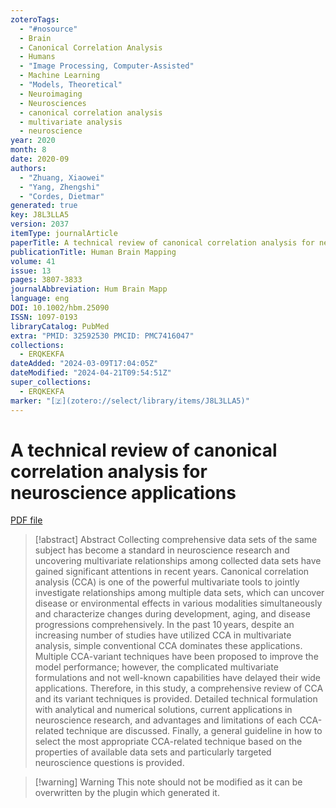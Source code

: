 ```yaml
---
zoteroTags:
  - "#nosource"
  - Brain
  - Canonical Correlation Analysis
  - Humans
  - "Image Processing, Computer-Assisted"
  - Machine Learning
  - "Models, Theoretical"
  - Neuroimaging
  - Neurosciences
  - canonical correlation analysis
  - multivariate analysis
  - neuroscience
year: 2020
month: 8
date: 2020-09
authors:
  - "Zhuang, Xiaowei"
  - "Yang, Zhengshi"
  - "Cordes, Dietmar"
generated: true
key: J8L3LLA5
version: 2037
itemType: journalArticle
paperTitle: A technical review of canonical correlation analysis for neuroscience applications
publicationTitle: Human Brain Mapping
volume: 41
issue: 13
pages: 3807-3833
journalAbbreviation: Hum Brain Mapp
language: eng
DOI: 10.1002/hbm.25090
ISSN: 1097-0193
libraryCatalog: PubMed
extra: "PMID: 32592530 PMCID: PMC7416047"
collections:
  - ERQKEKFA
dateAdded: "2024-03-09T17:04:05Z"
dateModified: "2024-04-21T09:54:51Z"
super_collections:
  - ERQKEKFA
marker: "[🇿](zotero://select/library/items/J8L3LLA5)"
---
```


# A technical review of canonical correlation analysis for neuroscience applications

[PDF file](/Papers/PDFs/Zhuang%20et%20al.%202020undefined%20-%20A%20technical%20review%20of%20canonical%20correlation%20analysis%20for%20neuroscience%20applications.pdf)

> [!abstract] Abstract
> Collecting comprehensive data sets of the same subject has become a standard in neuroscience research and uncovering multivariate relationships among collected data sets have gained significant attentions in recent years. Canonical correlation analysis (CCA) is one of the powerful multivariate tools to jointly investigate relationships among multiple data sets, which can uncover disease or environmental effects in various modalities simultaneously and characterize changes during development, aging, and disease progressions comprehensively. In the past 10 years, despite an increasing number of studies have utilized CCA in multivariate analysis, simple conventional CCA dominates these applications. Multiple CCA-variant techniques have been proposed to improve the model performance; however, the complicated multivariate formulations and not well-known capabilities have delayed their wide applications. Therefore, in this study, a comprehensive review of CCA and its variant techniques is provided. Detailed technical formulation with analytical and numerical solutions, current applications in neuroscience research, and advantages and limitations of each CCA-related technique are discussed. Finally, a general guideline in how to select the most appropriate CCA-related technique based on the properties of available data sets and particularly targeted neuroscience questions is provided.

>[!warning] Warning
> This note should not be modified as it can be overwritten by the plugin which generated it.

